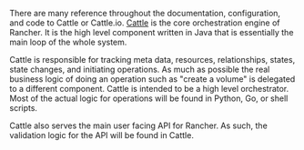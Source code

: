 There are many reference throughout the documentation, configuration, and code to Cattle or Cattle.io.  [Cattle](https://github.com/rancherio/cattle) is the core orchestration engine of Rancher.  It is the high level component written in Java that is essentially the main loop of the whole system.

Cattle is responsible for tracking meta data, resources, relationships, states, state changes, and initiating operations.  As much as possible the real business logic of doing an operation such as "create a volume" is delegated to a different component.  Cattle is intended to be a high level orchestrator.  Most of the actual logic for operations will be found in Python, Go, or shell scripts.

Cattle also serves the main user facing API for Rancher.  As such, the validation logic for the API will be found in Cattle.
